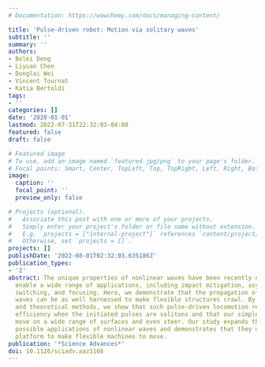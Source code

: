 ```yaml
---
# Documentation: https://wowchemy.com/docs/managing-content/

title: 'Pulse-driven robot: Motion via solitary waves'
subtitle: ''
summary: ''
authors:
- Bolei Deng
- Liyuan Chen
- Donglai Wei
- Vincent Tournat
- Katia Bertoldi
tags:
- ''
categories: []
date: '2020-01-01'
lastmod: 2022-07-31T22:32:03-04:00
featured: false
draft: false

# Featured image
# To use, add an image named `featured.jpg/png` to your page's folder.
# Focal points: Smart, Center, TopLeft, Top, TopRight, Left, Right, BottomLeft, Bottom, BottomRight.
image:
  caption: ''
  focal_point: ''
  preview_only: false

# Projects (optional).
#   Associate this post with one or more of your projects.
#   Simply enter your project's folder or file name without extension.
#   E.g. `projects = ["internal-project"]` references `content/project/deep-learning/index.md`.
#   Otherwise, set `projects = []`.
projects: []
publishDate: '2022-08-01T02:32:03.635186Z'
publication_types:
- '2'
abstract: The unique properties of nonlinear waves have been recently exploited to
  enable a wide range of applications, including impact mitigation, asymmetric transmission,
  switching, and focusing. Here, we demonstrate that the propagation of nonlinear
  waves can be as well harnessed to make flexible structures crawl. By combining experimental
  and theoretical methods, we show that such pulse-driven locomotion reaches a maximum
  efficiency when the initiated pulses are solitons and that our simple machine can
  move on a wide range of surfaces and even steer. Our study expands the range of
  possible applications of nonlinear waves and demonstrates that they offer a new
  platform to make flexible machines to move.
publication: '*Science Advances*'
doi: 10.1126/sciadv.aaz1166
---
```

